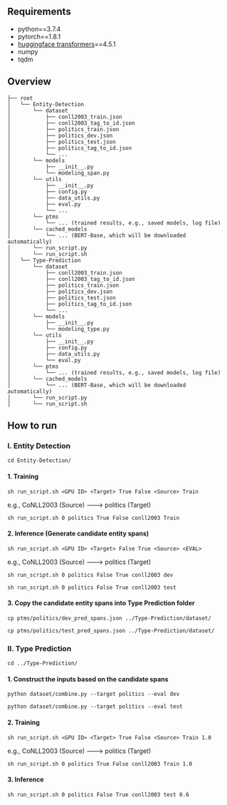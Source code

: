 ## Requirements
- python==3.7.4
- pytorch==1.8.1
- [huggingface transformers](https://github.com/huggingface/transformers)==4.5.1
- numpy
- tqdm

## Overview
```
├── root
│   └── Entity-Detection
│       └── dataset
│           ├── conll2003_train.json
│           ├── conll2003_tag_to_id.json
│           ├── politics_train.json
│           ├── politics_dev.json
│           ├── politics_test.json
│           ├── politics_tag_to_id.json
│           └── ...
│       └── models
│           ├── __init__.py
│           └── modeling_span.py
│       └── utils
│           ├── __init__.py
│           ├── config.py
│           ├── data_utils.py
│           ├── eval.py
│           └── ...
│       └── ptms
│           └── ... (trained results, e.g., saved models, log file)
│       └── cached_models
│           └── ... (BERT-Base, which will be downloaded automatically)
│       └── run_script.py
│       └── run_script.sh
│   └── Type-Prediction
│       └── dataset
│           ├── conll2003_train.json
│           ├── conll2003_tag_to_id.json
│           ├── politics_train.json
│           ├── politics_dev.json
│           ├── politics_test.json
│           ├── politics_tag_to_id.json
│           └── ...
│       └── models
│           ├── __init__.py
│           └── modeling_type.py
│       └── utils
│           ├── __init__.py
│           ├── config.py
│           ├── data_utils.py
│           └── eval.py
│       └── ptms
│           └── ... (trained results, e.g., saved models, log file)
│       └── cached_models
│           └── ... (BERT-Base, which will be downloaded automatically)
│       └── run_script.py
│       └── run_script.sh
```

## How to run
### I. Entity Detection
```console
cd Entity-Detection/
```
#### 1. Training
```console
sh run_script.sh <GPU ID> <Target> True False <Source> Train
```
e.g., CoNLL2003 (Source) ---> politics (Target)
```console
sh run_script.sh 0 politics True False conll2003 Train
```
#### 2. Inference (Generate candidate entity spans)
```console
sh run_script.sh <GPU ID> <Target> False True <Source> <EVAL>
```
e.g., CoNLL2003 (Source) ---> politics (Target)
```console
sh run_script.sh 0 politics False True conll2003 dev
```
```console
sh run_script.sh 0 politics False True conll2003 test
```
#### 3. Copy the candidate entity spans into Type Prediction folder
```console
cp ptms/politics/dev_pred_spans.json ../Type-Prediction/dataset/
```
```console
cp ptms/politics/test_pred_spans.json ../Type-Prediction/dataset/
```

### II. Type Prediction
```console
cd ../Type-Prediction/
```
#### 1. Construct the inputs based on the candidate spans
```console
python dataset/combine.py --target politics --eval dev
```
```console
python dataset/combine.py --target politics --eval test
```
#### 2. Training
```console
sh run_script.sh <GPU ID> <Target> True False <Source> Train 1.0
```
e.g., CoNLL2003 (Source) ---> politics (Target)
```console
sh run_script.sh 0 politics True False conll2003 Train 1.0
```
#### 3. Inference
```console
sh run_script.sh 0 politics False True conll2003 test 0.6
```